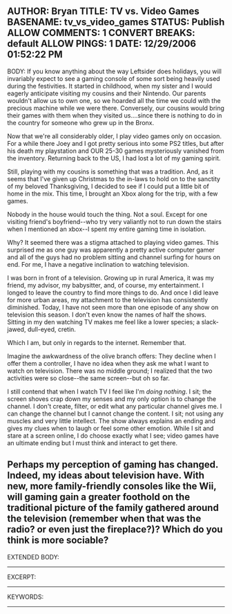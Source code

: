 AUTHOR: Bryan
TITLE: TV vs. Video Games
BASENAME: tv_vs_video_games
STATUS: Publish
ALLOW COMMENTS: 1
CONVERT BREAKS: __default__
ALLOW PINGS: 1
DATE: 12/29/2006 01:52:22 PM
-----
BODY:
If you know anything about the way Leftsider does holidays, you will invariably expect to see a gaming console of some sort being heavily used during the festivities. It started in childhood, when my sister and I would eagerly anticipate visiting my cousins and their Nintendo. Our parents wouldn't allow us to own one, so we hoarded all the time we could with the precious machine while we were there. Conversely, our cousins would bring their games with them when they visited us....since there is nothing to do in the country for someone who grew up in the Bronx.

Now that we're all considerably older, I play video games only on occasion. For a while there Joey and I got pretty serious into some PS2 titles, but after his death my playstation  and OUR 25-30 games mysteriously vanished from the inventory. Returning back to the US, I had lost a lot of my gaming spirit.

Still, playing with my cousins is something that was a tradition. And, as it seems that I've given up Christmas to the in-laws to hold on to the sanctity of my beloved Thanksgiving, I decided to see if I could put a little bit of home in the mix. This time, I brought an Xbox along for the trip, with a few games.

Nobody in the house would touch the thing. Not a soul. Except for one visiting friend's boyfriend--who try very valiantly not to run down the stairs when I mentioned an xbox--I spent my entire gaming time in isolation.

Why? It seemed there was a stigma attached to playing video games. This surprised me as one guy was apparently a pretty active computer gamer and all of the guys had no problem sitting and channel surfing for hours on end. For me, I have a negative inclination to watching television.

I was born in front of a television. Growing up in rural America, it was my friend, my advisor, my babysitter, and, of course, my entertainment. I longed to leave the country to find more things to do. And once I did leave for more urban areas, my attachment to the television has consistently diminished. Today, I have not seen more than one episode of any show on television this season. I don't even know the names of half the shows. Sitting in my den watching TV makes me feel like a lower species; a slack-jawed, dull-eyed, cretin. 

Which I am, but only in regards to the internet. Remember that.

Imagine the awkwardness of the olive branch offers: They decline when I offer them a controller, I have no idea when they ask me what I want to watch on television. There was no middle ground; I realized that the two activities were so close--the same screen--but oh so far.

I still contend that when I watch TV I feel like I'm <em>doing nothing</em>. I sit; the screen shoves crap down my senses and my only option is to change the channel. I don't create, filter, or edit what any particular channel gives me. I can change the channel but I cannot change the content. I sit; not using any muscles and very little intellect. The show always explains an ending and gives my clues when to laugh or feel some other emotion. While I sit and stare at a screen online, I do choose exactly what I see; video games have an ultimate ending but I must think and interact to get there.

Perhaps my perception of gaming has changed. Indeed, my ideas about television have. With new, more family-friendly consoles like the Wii, will gaming gain a greater foothold on the traditional picture of the family gathered around the television (remember when that was the radio? or even just the fireplace?)? Which do you think is more sociable?
-----
EXTENDED BODY:

-----
EXCERPT:

-----
KEYWORDS:

-----


